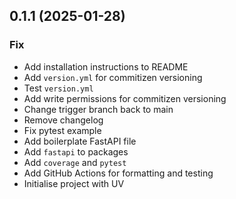 ## 0.1.1 (2025-01-28)

### Fix

- Add installation instructions to README
- Add `version.yml` for commitizen versioning
- Test `version.yml`
- Add write permissions for commitizen versioning
- Change trigger branch back to main
- Remove changelog
- Fix pytest example
- Add boilerplate FastAPI file
- Add `fastapi` to packages
- Add `coverage` and `pytest`
- Add GitHub Actions for formatting and testing
- Initialise project with UV
